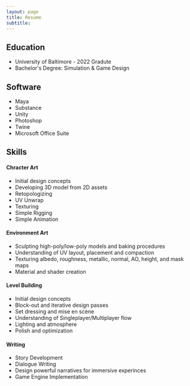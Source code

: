```yaml
---
layout: page
title: Resume
subtitle:
---
```


## Education

- University of Baltimore - 2022 Gradute
- Bachelor's Degree: Simulation & Game Design

## Software

- Maya
- Substance
- Unity
- Photoshop
- Twine
- Microsoft Office Suite

## Skills

#### Chracter Art
- Initial design concepts
- Developing 3D model from 2D assets
- Retopologizing
- UV Unwrap
- Texturing
- Simple Rigging
- Simple Animation

#### Environment Art
- Sculpting high-poly/low-poly models and baking procedures
- Understanding of UV layout, placement and compaction
- Texturing albedo, roughness, metallic, normal, AO, height, and mask maps
- Material and shader creation

#### Level Building
- Initial design concepts
- Block-out and iterative design passes
- Set dressing and mise en scène
- Understanding of Singleplayer/Multiplayer flow
- Lighting and atmosphere
- Polish and optimization

#### Writing
- Story Development
- Dialogue Writing
- Design powerful narratives for immersive experinces
- Game Engine Implementation
